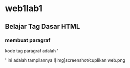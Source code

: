 # web1lab1
## Belajar Tag Dasar HTML

### membuat paragraf
kode tag paragraf adalah '<p>'
ini adalah tampilannya
![img]screenshot/cuplikan web.png
